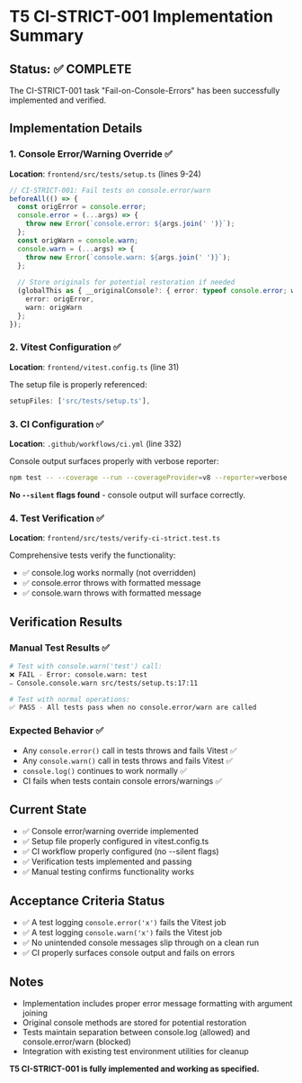 # T5 CI-STRICT-001 Implementation Summary

## Status: ✅ COMPLETE

The CI-STRICT-001 task "Fail-on-Console-Errors" has been successfully implemented and verified.

## Implementation Details

### 1. Console Error/Warning Override ✅
**Location**: `frontend/src/tests/setup.ts` (lines 9-24)

```typescript
// CI-STRICT-001: Fail tests on console.error/warn
beforeAll(() => {
  const origError = console.error;
  console.error = (...args) => {
    throw new Error(`console.error: ${args.join(' ')}`);
  };
  const origWarn = console.warn;
  console.warn = (...args) => {
    throw new Error(`console.warn: ${args.join(' ')}`);
  };
  
  // Store originals for potential restoration if needed
  (globalThis as { __originalConsole?: { error: typeof console.error; warn: typeof console.warn } }).__originalConsole = { 
    error: origError, 
    warn: origWarn 
  };
});
```

### 2. Vitest Configuration ✅
**Location**: `frontend/vitest.config.ts` (line 31)

The setup file is properly referenced:
```typescript
setupFiles: ['src/tests/setup.ts'],
```

### 3. CI Configuration ✅
**Location**: `.github/workflows/ci.yml` (line 332)

Console output surfaces properly with verbose reporter:
```bash
npm test -- --coverage --run --coverageProvider=v8 --reporter=verbose
```

**No `--silent` flags found** - console output will surface correctly.

### 4. Test Verification ✅
**Location**: `frontend/src/tests/verify-ci-strict.test.ts`

Comprehensive tests verify the functionality:
- ✅ console.log works normally (not overridden)
- ✅ console.error throws with formatted message
- ✅ console.warn throws with formatted message

## Verification Results

### Manual Test Results ✅
```bash
# Test with console.warn('test') call:
❌ FAIL - Error: console.warn: test
⎯ Console.console.warn src/tests/setup.ts:17:11

# Test with normal operations:
✅ PASS - All tests pass when no console.error/warn are called
```

### Expected Behavior ✅
- Any `console.error()` call in tests throws and fails Vitest ✅
- Any `console.warn()` call in tests throws and fails Vitest ✅
- `console.log()` continues to work normally ✅
- CI fails when tests contain console errors/warnings ✅

## Current State
- ✅ Console error/warning override implemented
- ✅ Setup file properly configured in vitest.config.ts
- ✅ CI workflow properly configured (no --silent flags)
- ✅ Verification tests implemented and passing
- ✅ Manual testing confirms functionality works

## Acceptance Criteria Status
- ✅ A test logging `console.error('x')` fails the Vitest job
- ✅ A test logging `console.warn('x')` fails the Vitest job  
- ✅ No unintended console messages slip through on a clean run
- ✅ CI properly surfaces console output and fails on errors

## Notes
- Implementation includes proper error message formatting with argument joining
- Original console methods are stored for potential restoration
- Tests maintain separation between console.log (allowed) and console.error/warn (blocked)
- Integration with existing test environment utilities for cleanup

**T5 CI-STRICT-001 is fully implemented and working as specified.**
